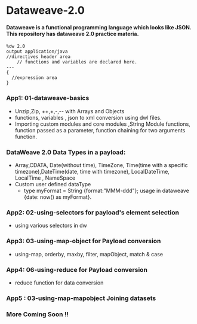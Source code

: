 # Dataweave-2.0

#### Dataweave is a functional programming language which looks like JSON. This repository has dataweave 2.0 practice materia.

```
%dw 2.0
output application/java
//directives header area
	// functions and variables are declared here.
---
{
  //expression area
}
```

### App1: 01-dataweave-basics
* Unzip,Zip, ++,+,-,-- with Arrays and Objects
* functions, variables , json to xml conversion using dwl files.
* Importing custom modules and core modules ,String Module functions, function passed as a parameter, function chaining for two arguments function.
### DataWeave 2.0 Data Types in a payload:
* Array,CDATA, Date(without time), TimeZone, Time(time with a specific timezone),DateTime(date, time with timezone), LocalDateTime, LocalTime , NameSpace
* Custom user defined dataType
	* type myFormat = String {format:"MMM-ddd"}; usage in dataweave {date: now() as myFormat}.
### App2: 02-using-selectors for payload's element selection
* using various selectors in dw
### App3: 03-using-map-object  for Payload conversion
* using-map, orderby, maxby, filter, mapObject, match & case 
### App4: 06-using-reduce  for Payload conversion
* reduce function for data conversion
### App5 : 03-using-map-mapobject Joining datasets
	

### More Coming Soon !!
